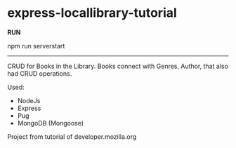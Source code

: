 # express-locallibrary-tutorial

**RUN**

npm run serverstart

-------------------------------

CRUD for Books in the Library.
Books connect with Genres, Author, that also had CRUD operations.

Used:
- NodeJs
- Express
- Pug
- MongoDB (Mongoose)

Project from tutorial of developer.mozilla.org

